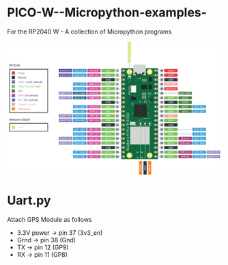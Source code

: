 # PICO-W--Micropython-examples-
For the RP2040 W - A collection of Micropython programs  

<img src="/images/picow_pinout.png" alt="PICO W Pinout"/>

# Uart.py 
Attach GPS Module as follows
 - 3.3V power   -> pin 37 (3v3_en)
 - Grnd         -> pin 38 (Gnd) 
 - TX           -> pin 12 (GP9)
 - RX           -> pin 11 (GP8)
